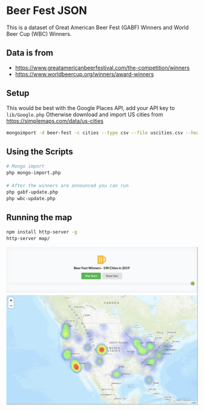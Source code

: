 # Beer Fest JSON

This is a dataset of Great American Beer Fest (GABF) Winners and World Beer Cup (WBC) Winners.

## Data is from 

- https://www.greatamericanbeerfestival.com/the-competition/winners
- https://www.worldbeercup.org/winners/award-winners

## Setup
This would be best with the Google Places API, add your API key to `lib/Google.php`
Otherwise download and import US cities from https://simplemaps.com/data/us-cities

```sh
mongoimport -d beer-fest -c cities --type csv --file uscities.csv --headerline
```

## Using the Scripts

```sh
# Mongo import
php mongo-import.php

# After the winners are announced you can run
php gabf-update.php
php wbc-update.php
```

## Running the map

```sh
npm install http-server -g
http-server map/
```

<img src="screenshot.png">